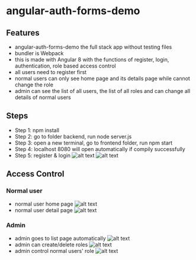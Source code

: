 # angular-auth-forms-demo
## Features
* angular-auth-forms-demo the full stack app without testing files
* bundler is Webpack
* this is made with Angular 8 with the functions of register, login, authentication, role based access control
* all users need to register first 
* normal users can only see home page and its details page while cannot change the role
* admin can see the list of all users, the list of all roles and can change all details of normal users
## Steps
* Step 1: npm install
* Step 2: go to folder backend, run node server.js
* Step 3: open a new terminal, go to frontend folder, run npm start
* Step 4: localhost 8080 will open automatically if compily successfully
* Step 5: register & login
![alt text](https://github.com/Daisyliu6/ng-webpack-auth-forms-demo/blob/master/images/register.png)
![alt text](https://github.com/Daisyliu6/ng-webpack-auth-forms-demo/blob/master/images/login.png)
## Access Control 
### Normal user 
* normal user home page 
![alt text](https://github.com/Daisyliu6/ng-webpack-auth-forms-demo/blob/master/images/normal_user_home_page.png)
* normal user detail page
![alt text](https://github.com/Daisyliu6/ng-webpack-auth-forms-demo/blob/master/images/normal_user_detail_page.png)
### Admin 
* admin goes to list page automatically 
![alt text](https://github.com/Daisyliu6/ng-webpack-auth-forms-demo/blob/master/images/admin_list_page.png)
* admin can create/delete roles
![alt text](https://github.com/Daisyliu6/ng-webpack-auth-forms-demo/blob/master/images/admin_role_page.png)
* admin control normal users' role
![alt text](https://github.com/Daisyliu6/ng-webpack-auth-forms-demo/blob/master/images/admin_control.png)
